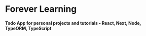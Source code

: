﻿# Forever Learning
 
 #### Todo App for personal projects and tutorials - React, Next, Node, TypeORM, TypeScript
